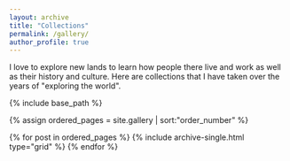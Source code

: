```yaml
---
layout: archive
title: "Collections"
permalink: /gallery/
author_profile: true
---
```


I love to explore new lands to learn how people there live and work as well as their history and culture. Here are collections that I have taken over the years of "exploring the world". 

<nbsp>

{% include base_path %}

{% assign ordered_pages = site.gallery | sort:"order_number" %}

{% for post in ordered_pages %}
  {% include archive-single.html type="grid" %}
{% endfor %}
